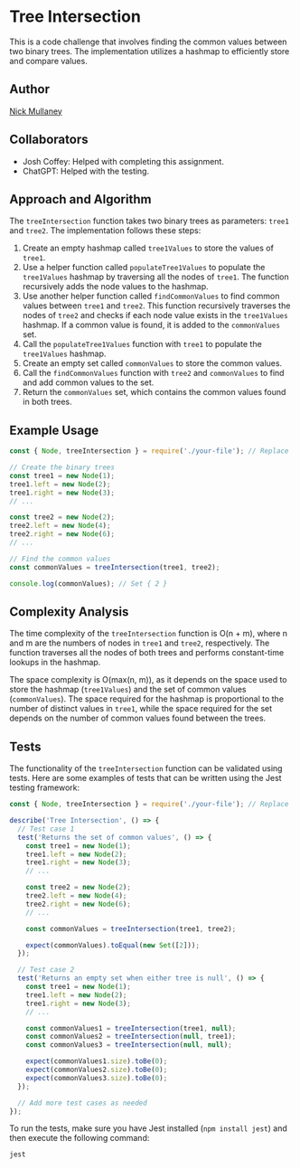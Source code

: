 # Tree Intersection

This is a code challenge that involves finding the common values between two binary trees. The implementation utilizes a hashmap to efficiently store and compare values.

## Author 

[Nick Mullaney](https://github.com/nickmullaney)

## Collaborators

- Josh Coffey: Helped with completing this assignment.
- ChatGPT: Helped with the testing.

## Approach and Algorithm

The `treeIntersection` function takes two binary trees as parameters: `tree1` and `tree2`. The implementation follows these steps:

1. Create an empty hashmap called `tree1Values` to store the values of `tree1`.
2. Use a helper function called `populateTree1Values` to populate the `tree1Values` hashmap by traversing all the nodes of `tree1`. The function recursively adds the node values to the hashmap.
3. Use another helper function called `findCommonValues` to find common values between `tree1` and `tree2`. This function recursively traverses the nodes of `tree2` and checks if each node value exists in the `tree1Values` hashmap. If a common value is found, it is added to the `commonValues` set.
4. Call the `populateTree1Values` function with `tree1` to populate the `tree1Values` hashmap.
5. Create an empty set called `commonValues` to store the common values.
6. Call the `findCommonValues` function with `tree2` and `commonValues` to find and add common values to the set.
7. Return the `commonValues` set, which contains the common values found in both trees.

## Example Usage

```javascript
const { Node, treeIntersection } = require('./your-file'); // Replace 'your-file' with the actual file path

// Create the binary trees
const tree1 = new Node(1);
tree1.left = new Node(2);
tree1.right = new Node(3);
// ...

const tree2 = new Node(2);
tree2.left = new Node(4);
tree2.right = new Node(6);
// ...

// Find the common values
const commonValues = treeIntersection(tree1, tree2);

console.log(commonValues); // Set { 2 }
```

## Complexity Analysis

The time complexity of the `treeIntersection` function is O(n + m), where n and m are the numbers of nodes in `tree1` and `tree2`, respectively. The function traverses all the nodes of both trees and performs constant-time lookups in the hashmap.

The space complexity is O(max(n, m)), as it depends on the space used to store the hashmap (`tree1Values`) and the set of common values (`commonValues`). The space required for the hashmap is proportional to the number of distinct values in `tree1`, while the space required for the set depends on the number of common values found between the trees.

## Tests

The functionality of the `treeIntersection` function can be validated using tests. Here are some examples of tests that can be written using the Jest testing framework:

```javascript
const { Node, treeIntersection } = require('./your-file'); // Replace 'your-file' with the actual file path

describe('Tree Intersection', () => {
  // Test case 1
  test('Returns the set of common values', () => {
    const tree1 = new Node(1);
    tree1.left = new Node(2);
    tree1.right = new Node(3);
    // ...

    const tree2 = new Node(2);
    tree2.left = new Node(4);
    tree2.right = new Node(6);
    // ...

    const commonValues = treeIntersection(tree1, tree2);

    expect(commonValues).toEqual(new Set([2]));
  });

  // Test case 2
  test('Returns an empty set when either tree is null', () => {
    const tree1 = new Node(1);
    tree1.left = new Node(2);
    tree1.right = new Node(3);
    // ...

    const commonValues1 = treeIntersection(tree1, null);
    const commonValues2 = treeIntersection(null, tree1);
    const commonValues3 = treeIntersection(null, null);

    expect(commonValues1.size).toBe(0);
    expect(commonValues2.size).toBe(0);
    expect(commonValues3.size).toBe(0);
  });

  // Add more test cases as needed
});
```

To run the tests, make sure you have Jest installed (`npm install jest`) and then execute the following command:

```
jest
```


